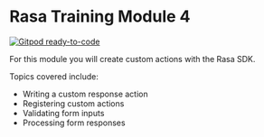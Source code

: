 # Rasa Training Module 4

[![Gitpod ready-to-code](https://img.shields.io/badge/Gitpod-ready--to--code-blue?logo=gitpod)](https://github.com/RasaHQ/financial-demo/tree/training-module-5)

For this module you will create custom actions with the Rasa SDK.

Topics covered include:

- Writing a custom response action
- Registering custom actions
- Validating form inputs
- Processing form responses